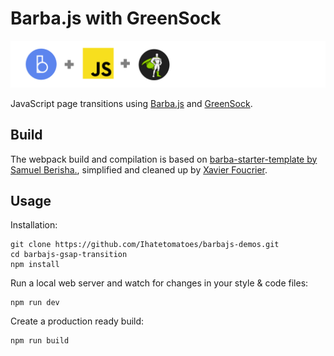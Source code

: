 # Barba.js with GreenSock

![Barba.js and GSAP](../assets/img_barba-js-gsap.png)

JavaScript page transitions using [Barba.js](https://barba.js.org/) and [GreenSock](https://greensock.com/?ref=7856eb).

## Build

The webpack build and compilation is based on [barba-starter-template by Samuel Berisha.](https://github.com/mrsamse/barba-starter-template), simplified and cleaned up by [Xavier Foucrier](https://github.com/xavierfoucrier).

## Usage

Installation:

```
git clone https://github.com/Ihatetomatoes/barbajs-demos.git
cd barbajs-gsap-transition
npm install
```

Run a local web server and watch for changes in your style & code files:

```
npm run dev
```

Create a production ready build:

```
npm run build
```
